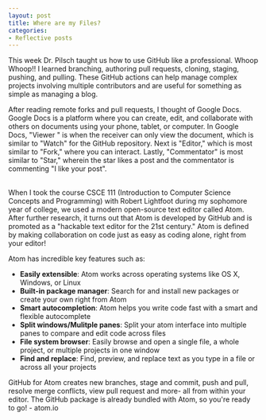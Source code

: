 ```yaml
---
layout: post
title: Where are my Files?
categories:
- Reflective posts
---
```

This week Dr. Pilsch taught us how to use GitHub like a professional. Whoop Whoop!! I learned branching, authoring pull requests, cloning, staging, pushing, and pulling. These GitHub actions can help manage complex projects involving multiple contributors and are useful for something as simple as managing a blog. 
<br/> 

After reading remote forks and pull requests, I thought of Google Docs. Google Docs is a platform where you can create, edit, and collaborate with others on documents using your phone, tablet, or computer. In Google Docs, "Viewer " is when the receiver can only view the document, which is similar to "Watch" for the GitHub repository. Next is "Editor," which is most similar to "Fork," where you can interact. Lastly, "Commentator" is most similar to "Star," wherein the star likes a post and the commentator is commenting "I like your post".   
<br/>

When I took the course CSCE 111 (Introduction to Computer Science Concepts and Programming) with Robert Lightfoot during my sophomore year of college, we used a modern open-source text editor called Atom. After further research, it turns out that Atom is developed by GitHub and is promoted as a "hackable text editor for the 21st century." Atom is defined by making collaboration on code just as easy as coding alone, right from your editor! 
<br/>

Atom has incredible key features such as: 
  * **Easily extensible**: Atom works across operating systems like OS X, Windows, or Linux
  * **Built-in package manager**: Search for and install new packages or create your own right from Atom 
  * **Smart autocompletion**: Atom helps you write code fast with a smart and flexible autocomplete
  * **Split windows/Mulitple panes**: Split your atom interface into multiple panes to compare and edit code across files 
  * **File system browser**: Easily browse and open a single file, a whole project, or multiple projects in one window
  * **Find and replace**: Find, preview, and replace text as you type in a file or across all your projects 

GitHub for Atom creates new branches, stage and commit, push and pull, resolve merge conflicts, view pull request and more- all from within your editor. The GitHub package is already bundled with Atom, so you're ready to go! - atom.io  
<br/>
